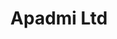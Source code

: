 ---
title: Apadmi Ltd
link: http://www.apadmi.com
logo: apadmi.png

# Events sponsored denoted by `<hackday>` and sponsorship amount/resource
events:
  11-manchester: "£500 towards event costs"
---